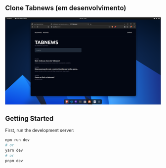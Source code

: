## Clone Tabnews (em desenvolvimento)
<img src="./git/assets/demo.png"/>

## Getting Started

First, run the development server:

```bash
npm run dev
# or
yarn dev
# or
pnpm dev
```